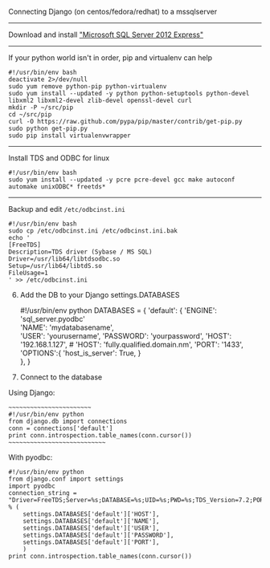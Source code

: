 Connecting Django (on centos/fedora/redhat) to a mssqlserver 

-----

Download and install ["Microsoft SQL Server 2012 Express"](http://www.microsoft.com/en-us/download/details.aspx?id=29062)

-----

If your python world isn't in order, pip and virtualenv can help

    #!/usr/bin/env bash
    deactivate 2>/dev/null
    sudo yum remove python-pip python-virtualenv
    sudo yum install --updated -y python python-setuptools python-devel libxml2 libxml2-devel zlib-devel openssl-devel curl
    mkdir -P ~/src/pip
    cd ~/src/pip
    curl -O https://raw.github.com/pypa/pip/master/contrib/get-pip.py
    sudo python get-pip.py
    sudo pip install virtualenvwrapper

-----

Install TDS and ODBC for linux 

    #!/usr/bin/env bash
    sudo yum install --updated -y pcre pcre-devel gcc make autoconf automake unixODBC* freetds*

-----

Backup and edit `/etc/odbcinst.ini`

    #!/usr/bin/env bash
    sudo cp /etc/odbcinst.ini /etc/odbcinst.ini.bak
    echo '
    [FreeTDS]
    Description=TDS driver (Sybase / MS SQL)
    Driver=/usr/lib64/libtdsodbc.so
    Setup=/usr/lib64/libtdS.so
    FileUsage=1
    ' >> /etc/odbcinst.ini

6. Add the DB to your Django settings.DATABASES

    #!/usr/bin/env python
    DATABASES = {
        'default': {
           'ENGINE': 'sql_server.pyodbc'  
            'NAME': 'mydatabasename',                 
            'USER': 'yourusername',
            'PASSWORD': 'yourpassword',
            'HOST': '192.168.1.127',
            # 'HOST': 'fully.qualified.domain.nm',
            'PORT': '1433',  
            'OPTIONS':{  'host_is_server': True,    }                
        },
    }

7. Connect to the database

Using Django:

    ~~~~~~~~~~~~~~~~~~~~~~~
    #!/usr/bin/env python
    from django.db import connections
    conn = connections['default']
    print conn.introspection.table_names(conn.cursor())
    ~~~~~~~~~~~~~~~~~~~~~~~~~~~

With pyodbc:

    #!/usr/bin/env python
    from django.conf import settings
    import pyodbc
    connection_string = "Driver=FreeTDS;Server=%s;DATABASE=%s;UID=%s;PWD=%s;TDS_Version=7.2;PORT=%s" % (
        settings.DATABASES['default']['HOST'], 
        settings.DATABASES['default']['NAME'],
        settings.DATABASES['default']['USER'],
        settings.DATABASES['default']['PASSWORD'],
        settings.DATABASES['default']['PORT'],
        )
    print conn.introspection.table_names(conn.cursor())




